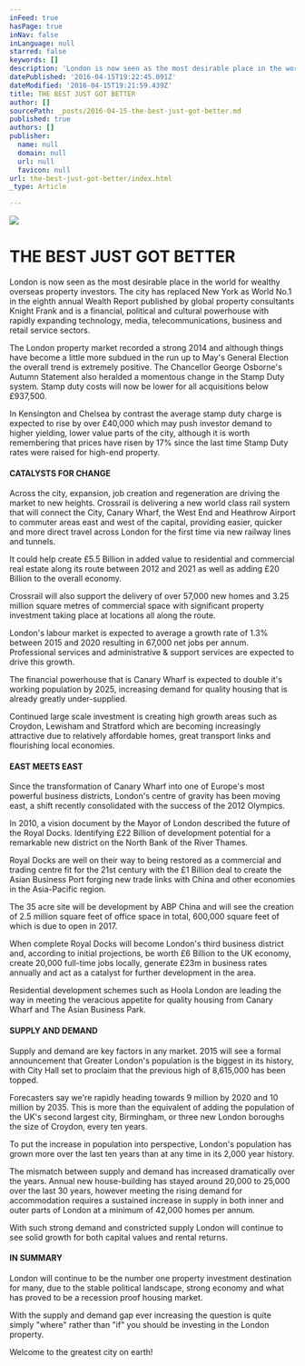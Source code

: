 ```yaml
---
inFeed: true
hasPage: true
inNav: false
inLanguage: null
starred: false
keywords: []
description: 'London is now seen as the most desirable place in the world for wealthy overseas property investors. The city has replaced New York as World No.1 in the eighth annual Wealth Report published by global property consultants Knight Frank and is a financial, political and cultural powerhouse with rapidly expanding technology, media, telecommunications, business and retail service sectors.'
datePublished: '2016-04-15T19:22:45.091Z'
dateModified: '2016-04-15T19:21:59.439Z'
title: THE BEST JUST GOT BETTER
author: []
sourcePath: _posts/2016-04-15-the-best-just-got-better.md
published: true
authors: []
publisher:
  name: null
  domain: null
  url: null
  favicon: null
url: the-best-just-got-better/index.html
_type: Article

---
```

![](https://the-grid-user-content.s3-us-west-2.amazonaws.com/e5f343ac-3f42-4978-b882-97c0b77fe5d4.jpg)

# **THE BEST JUST GOT BETTER**

London is now seen as the most desirable place in the world for wealthy overseas property investors. The city has replaced New York as World No.1 in the eighth annual Wealth Report published by global property consultants Knight Frank and is a financial, political and cultural powerhouse with rapidly expanding technology, media, telecommunications, business and retail service sectors.

The London property market recorded a strong 2014 and although things have become a little more subdued in the run up to May's General Election the overall trend is extremely positive. The Chancellor George Osborne's Autumn Statement also heralded a momentous change in the Stamp Duty system. Stamp duty costs will now be lower for all acquisitions below £937,500\.

In Kensington and Chelsea by contrast the average stamp duty charge is expected to rise by over £40,000 which may push investor demand to higher yielding, lower value parts of the city, although it is worth remembering that prices have risen by 17% since the last time Stamp Duty rates were raised for high-end property.

#### **CATALYSTS FOR CHANGE**

Across the city, expansion, job creation and regeneration are driving the market to new heights. Crossrail is delivering a new world class rail system that will connect the City, Canary Wharf, the West End and Heathrow Airport to commuter areas east and west of the capital, providing easier, quicker and more direct travel across London for the first time via new railway lines and tunnels.

It could help create £5.5 Billion in added value to residential and commercial real estate along its route between 2012 and 2021 as well as adding £20 Billion to the overall economy.

Crossrail will also support the delivery of over 57,000 new homes and 3.25 million square metres of commercial space with significant property investment taking place at locations all along the route.

London's labour market is expected to average a growth rate of 1.3% between 2015 and 2020 resulting in 67,000 net jobs per annum. Professional services and administrative & support services are expected to drive this growth.

The financial powerhouse that is Canary Wharf is expected to double it's working population by 2025, increasing demand for quality housing that is already greatly under-supplied.

Continued large scale investment is creating high growth areas such as Croydon, Lewisham and Stratford which are becoming increasingly attractive due to relatively affordable homes, great transport links and flourishing local economies.

#### **EAST MEETS EAST**

Since the transformation of Canary Wharf into one of Europe's most powerful business districts, London's centre of gravity has been moving east, a shift recently consolidated with the success of the 2012 Olympics.

In 2010, a vision document by the Mayor of London described the future of the Royal Docks. Identifying £22 Billion of development potential for a remarkable new district on the North Bank of the River Thames.

Royal Docks are well on their way to being restored as a commercial and trading centre fit for the 21st century with the £1 Billion deal to create the Asian Business Port forging new trade links with China and other economies in the Asia-Pacific region.

The 35 acre site will be development by ABP China and will see the creation of 2.5 million square feet of office space in total, 600,000 square feet of which is due to open in 2017\.

When complete Royal Docks will become London's third business district and, according to initial projections, be worth £6 Billion to the UK economy, create 20,000 full-time jobs locally, generate £23m in business rates annually and act as a catalyst for further development in the area.

Residential development schemes such as Hoola London are leading the way in meeting the veracious appetite for quality housing from Canary Wharf and The Asian Business Park.

#### **SUPPLY AND DEMAND**

Supply and demand are key factors in any market. 2015 will see a formal announcement that Greater London's population is the biggest in its history, with City Hall set to proclaim that the previous high of 8,615,000 has been topped.

Forecasters say we're rapidly heading towards 9 million by 2020 and 10 million by 2035\. This is more than the equivalent of adding the population of the UK's second largest city, Birmingham, or three new London boroughs the size of Croydon, every ten years.

To put the increase in population into perspective, London's population has grown more over the last ten years than at any time in its 2,000 year history.

The mismatch between supply and demand has increased dramatically over the years. Annual new house-building has stayed around 20,000 to 25,000 over the last 30 years, however meeting the rising demand for accommodation requires a sustained increase in supply in both inner and outer parts of London at a minimum of 42,000 homes per annum.

With such strong demand and constricted supply London will continue to see solid growth for both capital values and rental returns.

#### **IN SUMMARY**

London will continue to be the number one property investment destination for many, due to the stable political landscape, strong economy and what has proved to be a recession proof housing market.

With the supply and demand gap ever increasing the question is quite simply "where" rather than "if" you should be investing in the London property.

Welcome to the greatest city on earth!